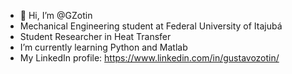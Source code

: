 - 👋 Hi, I’m @GZotin
- Mechanical Engineering student at Federal University of Itajubá
- Student Researcher in Heat Transfer
- I’m currently learning Python and Matlab
- My LinkedIn profile: https://www.linkedin.com/in/gustavozotin/
<!---
GZotin/GZotin is a ✨ special ✨ repository because its `README.md` (this file) appears on your GitHub profile.
You can click the Preview link to take a look at your changes.
--->
